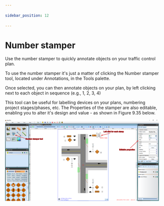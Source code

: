 ```yaml
---

sidebar_position: 12

---
```

# Number stamper

Use the number stamper to quickly annotate objects on your traffic control plan.

To use the number stamper it's just a matter of clicking the Number stamper tool, located under Annotations, in the Tools palette.

Once selected, you can then annotate objects on your plan, by left clicking next to each object in sequence (e.g., 1, 2, 3, 4)

This tool can be useful for labelling devices on your plans, numbering project stages/phases, etc. The Properties of the stamper are also editable, enabling you to alter it's design and value - as shown in Figure 9.35 below.

![Number_stamp](./assets/Number_stamp.png)
